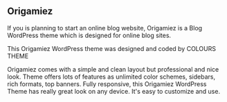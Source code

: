 Origamiez
---

If you is planning to start an online blog website, Origamiez is a Blog WordPress theme which is designed for online blog sites.

This Origamiez WordPress theme was designed and coded by COLOURS THEME

Origamiez comes with a simple and clean layout but professional and nice look. 
Theme offers lots of features as unlimited color schemes, sidebars, rich formats, top banners. 
Fully responsive, this Origamiez WordPress Theme has really great look on any device. 
It's easy to customize and use.

